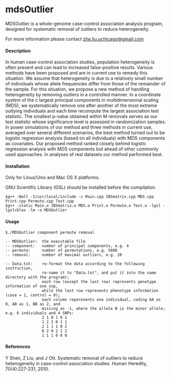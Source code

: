 # mdsOutlier

MDSOutlier is a whole-genome case-control association analysis program, designed for systematic removal of outliers to reduce heterogeneity.

For more information please contact zhe.liu.uchicago@gmail.com

#### Description

In human case-control association studies, population heterogeneity is often present and can lead to increased false-positive results. Various methods have been proposed and are in current use to remedy this situation. We assume that heterogeneity is due to a relatively small number of individuals whose allele frequencies differ from those of the remainder of the sample. For this situation, we propose a new method of handling heterogeneity by removing outliers in a controlled manner. In a coordinate system of the c largest principal components in multidimensional scaling (MDS), we systematically remove one after another of the most extreme outlying individuals and each time recompute the largest association test statistic. The smallest p-value obtained within M removals serves as our test statistic whose significance level is assessed in randomization samples. In power simulations of our method and three methods in current use, averaged over several different scenarios, the best method turned out to be logistic regression analysis (based on all individuals) with MDS components as covariates. Our proposed method ranked closely behind logistic regression analysis with MDS components but ahead of other commonly used approaches. In analyses of real datasets our method performed best.

#### Installation 

Only for Linux/Unix and Mac OS X platforms.

GNU Scientific Library (GSL) should be installed before the compilation.

    $g++ -Wall -I/usr/local/include -c Main.cpp IBSmatrix.cpp MDS.cpp Print.cpp Permute.cpp Test.cpp
    $g++ -static Main.o IBSmatrix.o MDS.o Print.o Permute.o Test.o -lgsl -lgslcblas -lm -o MDSOutlier

#### Usage

    $./MDSOutlier component permute removal

    -- MDSOutlier:  the executable file
    -- component:   number of principal components, e.g. 4
    -- permute:     number of permutations, e.g. 5000
    -- removal:     number of maximal outliers, e.g. 20
    
    -- Data.txt:    re-format the data according to the following instruction,
                    re-name it to "Data.txt", and put it into the same directory with the program);
                    each row (except the last row) represents genotype information of one snp, 
                    while the last row represents phenotype information (case = 1, control = 0);
                    each column reperesents one individual, coding AA as 0, AB as 1, BB as 2, and
                    missing as -1, where the allele B is the minor allele; e.g. 6 individuals and 4 SNPs:
                    2 1 0 1 0 1
                    1 2 2 0 1 1
                    2 1 1 1 0 2
                    0 2 0 2 1 2
                    1 1 1 0 0 0

#### References

Y Shen, Z Liu, and J Ott. Systematic removal of outliers to reduce heterogeneity in case-control association studies. Human Heredity, 70(4):227-231, 2010.
